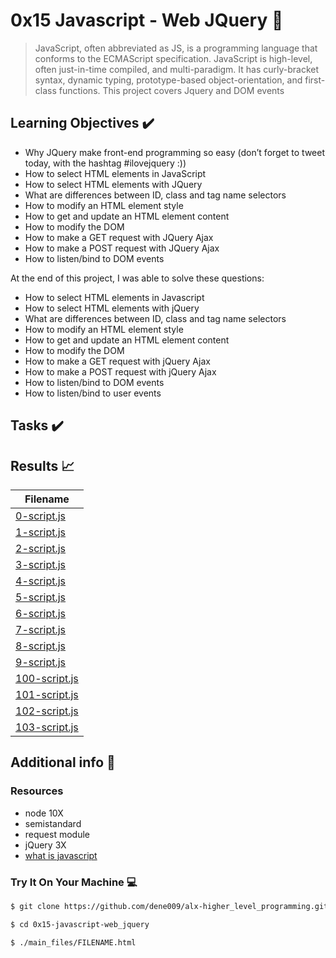 # 0x15 Javascript - Web JQuery :roller_coaster:

> JavaScript, often abbreviated as JS, is a programming language that conforms to the ECMAScript specification. JavaScript is high-level, often just-in-time compiled, and multi-paradigm. It has curly-bracket syntax, dynamic typing, prototype-based object-orientation, and first-class functions. This project covers Jquery and DOM events

## Learning Objectives :heavy_check_mark:

- Why JQuery make front-end programming so easy (don’t forget to tweet today, with the hashtag #ilovejquery :))
- How to select HTML elements in JavaScript
- How to select HTML elements with JQuery
- What are differences between ID, class and tag name selectors
- How to modify an HTML element style
- How to get and update an HTML element content
- How to modify the DOM
- How to make a GET request with JQuery Ajax
- How to make a POST request with JQuery Ajax
- How to listen/bind to DOM events

At the end of this project, I was able to solve these questions:

* How to select HTML elements in Javascript
* How to select HTML elements with jQuery
* What are differences between ID, class and tag name selectors
* How to modify an HTML element style
* How to get and update an HTML element content
* How to modify the DOM
* How to make a GET request with jQuery Ajax
* How to make a POST request with jQuery Ajax
* How to listen/bind to DOM events
* How to listen/bind to user events

## Tasks :heavy_check_mark:

## Results :chart_with_upwards_trend:

| Filename |
| ------ |
| [0-script.js](./0-script.js)|
|[1-script.js](./1-script.js)|
|[2-script.js](./2-script.js)|
|[3-script.js](./3-script.js)|
|[4-script.js](./4-script.js)|
|[5-script.js](./5-script.js)|
|[6-script.js](./6-script.js)|
|[7-script.js](./7-script.js)|
|[8-script.js](./8-script.js)|
|[9-script.js](./9-script.js)|
|[100-script.js](./100-script.js)|
|[101-script.js](./101-script.js)|
|[102-script.js](./102-script.js)|
|[103-script.js](./103-script.js)|

## Additional info :construction:
### Resources

- node 10X
- semistandard
- request module
- jQuery 3X
- [what is javascript](https://developer.mozilla.org/en-US/docs/Learn/JavaScript/First_steps/What_is_JavaScript)

### Try It On Your Machine :computer:	
```bash
$ git clone https://github.com/dene009/alx-higher_level_programming.git

$ cd 0x15-javascript-web_jquery

$ ./main_files/FILENAME.html
```
